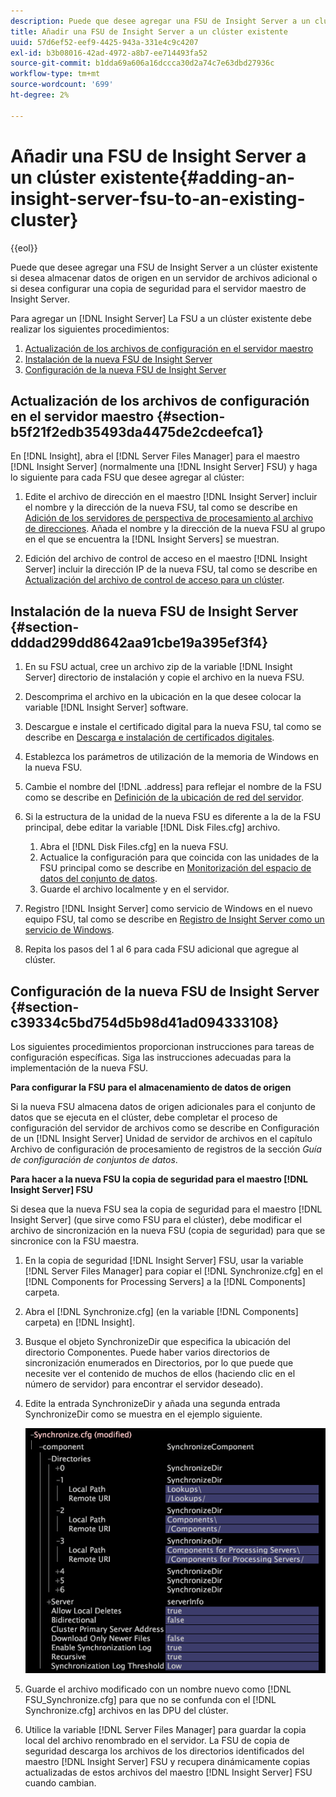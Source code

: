 ```yaml
---
description: Puede que desee agregar una FSU de Insight Server a un clúster existente si desea almacenar datos de origen en un servidor de archivos adicional o si desea configurar una copia de seguridad para el servidor maestro de Insight Server.
title: Añadir una FSU de Insight Server a un clúster existente
uuid: 57d6ef52-eef9-4425-943a-331e4c9c4207
exl-id: b3b08016-42ad-4972-a8b7-ee714493fa52
source-git-commit: b1dda69a606a16dccca30d2a74c7e63dbd27936c
workflow-type: tm+mt
source-wordcount: '699'
ht-degree: 2%

---
```


# Añadir una FSU de Insight Server a un clúster existente{#adding-an-insight-server-fsu-to-an-existing-cluster}

{{eol}}

Puede que desee agregar una FSU de Insight Server a un clúster existente si desea almacenar datos de origen en un servidor de archivos adicional o si desea configurar una copia de seguridad para el servidor maestro de Insight Server.

Para agregar un [!DNL Insight Server] La FSU a un clúster existente debe realizar los siguientes procedimientos:

1. [Actualización de los archivos de configuración en el servidor maestro](../../../../../home/c-inst-svr/c-install-ins-svr/c-ins-svr-clstrs/c-add-ins-svrs-ex-clstr/c-add-fsu-ex-clstr.md#section-b5f21f2edb35493da4475de2cdeefca1)
1. [Instalación de la nueva FSU de Insight Server](../../../../../home/c-inst-svr/c-install-ins-svr/c-ins-svr-clstrs/c-add-ins-svrs-ex-clstr/c-add-fsu-ex-clstr.md#section-dddad299dd8642aa91cbe19a395ef3f4)
1. [Configuración de la nueva FSU de Insight Server](../../../../../home/c-inst-svr/c-install-ins-svr/c-ins-svr-clstrs/c-add-ins-svrs-ex-clstr/c-add-fsu-ex-clstr.md#section-c39334c5bd754d5b98d41ad094333108)

## Actualización de los archivos de configuración en el servidor maestro {#section-b5f21f2edb35493da4475de2cdeefca1}

En [!DNL Insight], abra el [!DNL Server Files Manager] para el maestro [!DNL Insight Server] (normalmente una [!DNL Insight Server] FSU) y haga lo siguiente para cada FSU que desee agregar al clúster:

1. Edite el archivo de dirección en el maestro [!DNL Insight Server] incluir el nombre y la dirección de la nueva FSU, tal como se describe en [Adición de los servidores de perspectiva de procesamiento al archivo de direcciones](../../../../../home/c-inst-svr/c-install-ins-svr/c-ins-svr-clstrs/c-inst-ins-svr-clstr/c-inst-proc-clstr/c-config-mstr-ins-svr-clstr.md#section-2fe5298180164e8dbaa59ea6b6ff682d). Añada el nombre y la dirección de la nueva FSU al grupo en el que se encuentra la [!DNL Insight Servers] se muestran.

1. Edición del archivo de control de acceso en el maestro [!DNL Insight Server] incluir la dirección IP de la nueva FSU, tal como se describe en [Actualización del archivo de control de acceso para un clúster](../../../../../home/c-inst-svr/c-install-ins-svr/c-ins-svr-clstrs/c-inst-ins-svr-clstr/c-inst-proc-clstr/c-config-mstr-ins-svr-clstr.md#section-fce1367d92a445168c35e9ca506e7d6b).

## Instalación de la nueva FSU de Insight Server {#section-dddad299dd8642aa91cbe19a395ef3f4}

1. En su FSU actual, cree un archivo zip de la variable [!DNL Insight Server] directorio de instalación y copie el archivo en la nueva FSU.
1. Descomprima el archivo en la ubicación en la que desee colocar la variable [!DNL Insight Server] software.
1. Descargue e instale el certificado digital para la nueva FSU, tal como se describe en [Descarga e instalación de certificados digitales](../../../../../home/c-inst-svr/c-install-ins-svr/t-install-proc-inst-svr-dpu/c-dnld-dgtl-cert/c-dnld-dgtl-cert.md#concept-4f79c240492f4e52b6375b4b3bbefa17).
1. Establezca los parámetros de utilización de la memoria de Windows en la nueva FSU.
1. Cambie el nombre del [!DNL .address] para reflejar el nombre de la FSU como se describe en [Definición de la ubicación de red del servidor](../../../../../home/c-inst-svr/c-install-ins-svr/t-install-proc-inst-svr-dpu/c-svrs-ntwk-loc/c-svrs-ntwk-loc.md#concept-87dd2aa3448c415ca1285bc445a8c649).

1. Si la estructura de la unidad de la nueva FSU es diferente a la de la FSU principal, debe editar la variable [!DNL Disk Files.cfg] archivo.

   1. Abra el [!DNL Disk Files.cfg] en la nueva FSU.
   1. Actualice la configuración para que coincida con las unidades de la FSU principal como se describe en [Monitorización del espacio de datos del conjunto de datos](../../../../../home/c-inst-svr/c-admin-inst-svr/c-mntr-disk-spc/t-mntr-dtst-data-spc.md#task-6223fa2c718845678824a0a96df96a03).
   1. Guarde el archivo localmente y en el servidor.

1. Registro [!DNL Insight Server] como servicio de Windows en el nuevo equipo FSU, tal como se describe en [Registro de Insight Server como un servicio de Windows](../../../../../home/c-inst-svr/c-install-ins-svr/t-install-proc-inst-svr-dpu/c-reg-wdws-svc.md#concept-f2c7aa891d544a2595aa01d0d796a540).

1. Repita los pasos del 1 al 6 para cada FSU adicional que agregue al clúster.

## Configuración de la nueva FSU de Insight Server {#section-c39334c5bd754d5b98d41ad094333108}

Los siguientes procedimientos proporcionan instrucciones para tareas de configuración específicas. Siga las instrucciones adecuadas para la implementación de la nueva FSU.

**Para configurar la FSU para el almacenamiento de datos de origen**

Si la nueva FSU almacena datos de origen adicionales para el conjunto de datos que se ejecuta en el clúster, debe completar el proceso de configuración del servidor de archivos como se describe en Configuración de un [!DNL Insight Server] Unidad de servidor de archivos en el capítulo Archivo de configuración de procesamiento de registros de la sección *Guía de configuración de conjuntos de datos*.

**Para hacer a la nueva FSU la copia de seguridad para el maestro [!DNL Insight Server] FSU**

Si desea que la nueva FSU sea la copia de seguridad para el maestro [!DNL Insight Server] (que sirve como FSU para el clúster), debe modificar el archivo de sincronización en la nueva FSU (copia de seguridad) para que se sincronice con la FSU maestra.

1. En la copia de seguridad [!DNL Insight Server] FSU, usar la variable [!DNL Server Files Manager] para copiar el [!DNL Synchronize.cfg] en el [!DNL Components for Processing Servers] a la [!DNL Components] carpeta.

1. Abra el [!DNL Synchronize.cfg] (en la variable [!DNL Components] carpeta) en [!DNL Insight].

1. Busque el objeto SynchronizeDir que especifica la ubicación del directorio Componentes. Puede haber varios directorios de sincronización enumerados en Directorios, por lo que puede que necesite ver el contenido de muchos de ellos (haciendo clic en el número de servidor) para encontrar el servidor deseado).
1. Edite la entrada SynchronizeDir y añada una segunda entrada SynchronizeDir como se muestra en el ejemplo siguiente.

   ![](assets/cfg_cluster_SynchronizeDirEditComponents.png)

1. Guarde el archivo modificado con un nombre nuevo como [!DNL FSU_Synchronize.cfg] para que no se confunda con el [!DNL Synchronize.cfg] archivos en las DPU del clúster.

1. Utilice la variable [!DNL Server Files Manager] para guardar la copia local del archivo renombrado en el servidor. La FSU de copia de seguridad descarga los archivos de los directorios identificados del maestro [!DNL Insight Server] FSU y recupera dinámicamente copias actualizadas de estos archivos del maestro [!DNL Insight Server] FSU cuando cambian.
